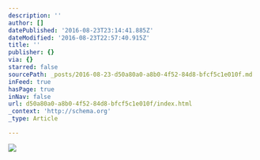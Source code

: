 ```yaml
---
description: ''
author: []
datePublished: '2016-08-23T23:14:41.885Z'
dateModified: '2016-08-23T22:57:40.915Z'
title: ''
publisher: {}
via: {}
starred: false
sourcePath: _posts/2016-08-23-d50a80a0-a8b0-4f52-84d8-bfcf5c1e010f.md
inFeed: true
hasPage: true
inNav: false
url: d50a80a0-a8b0-4f52-84d8-bfcf5c1e010f/index.html
_context: 'http://schema.org'
_type: Article

---
```

![](https://the-grid-user-content.s3-us-west-2.amazonaws.com/89afb57d-4db5-4c63-b3a3-4836f5816dbc.jpg)